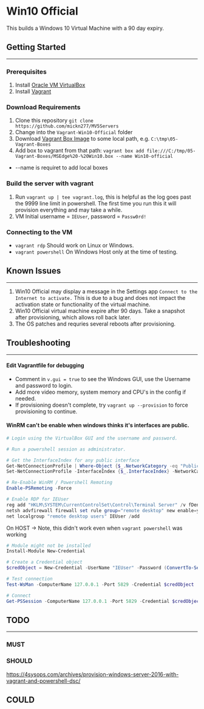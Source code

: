 # Win10 Official

This builds a Windows 10 Virtual Machine with a 90 day expiry.

## Getting Started

********************************************************************************

### Prerequisites

1. Install [Oracle VM VirtualBox](https://www.virtualbox.org/wiki/Downloads)
2. Install [Vagrant](https://vagrantup.com/)

### Download Requirements

1. Clone this repository `git clone https://github.com/mickn277/MV5Servers`
2. Change into the `Vagrant-Win10-Official` folder
3. Download [Vagrant Box Image](https://developer.microsoft.com/en-us/microsoft-edge/tools/vms/) to some local path, e.g. `C:\tmp\05-Vagrant-Boxes`
4. Add box to vagrant from that path: `vagrant box add file:///C:/tmp/05-Vagrant-Boxes/MSEdge%20-%20Win10.box --name Win10-official`
  * --name is requiret to add local boxes

### Build the server with vagrant

1. Run `vagrant up | tee vagrant.log`, this is helpful as the log goes past the 9999 line limit in powershell. The first time you run this it will provision everything and may take a while.
2. VM Initial username = `IEUser`, password = `Passw0rd!`

### Connecting to the VM

* `vagrant rdp` Should work on  Linux or Windows.
* `vagrant powershell` On Windows Host only at the time of testing.

## Known Issues

********************************************************************************

1. Win10 Official may display a message in the Settings app `Connect to the Internet to activate.`
This is due to a bug and does not impact the activation state or functionality of the virtual machine.
2. Win10 Official virtual machine expire after 90 days. 
Take a snapshot after provisioning, which allows roll back later.
3. The OS patches and requries several reboots after provisioning.

## Troubleshooting

********************************************************************************

#### Edit Vagrantfile for debugging

* Comment in `v.gui = true` to see the Windows GUI, use the Username and password to login.
* Add more video memory, system memory and CPU's in the config if needed.
* If provisioning doesn't complete, try `vagrant up --provision` to force provisioning to continue.

#### WinRM can't be enable when windows thinks it's interfaces are public.

```powershell
# Login using the VirtualBox GUI and the username and password.

# Run a powershell session as administrator.

# Get the InterfaceIndex for any public interface
Get-NetConnectionProfile | Where-Object {$_.NetworkCategory -eq "Public"} | Select-Object InterfaceIndex | `
Set-NetConnectionProfile -InterfaceIndex {$_.InterfaceIndex} -NetworkCategory Private

# Re-Enable WinRM / Powershell Remoting
Enable-PSRemoting -Force

# Enable RDP for IEUser
reg add "HKLM\SYSTEM\CurrentControlSet\Control\Terminal Server" /v fDenyTSConnections /t REG_DWORD /d 0 /f
netsh advfirewall firewall set rule group="remote desktop" new enable=yes
net localgroup "remote desktop users" IEUser /add
```

On HOST -> Note, this didn't work even when `vagrant powershell` was working

```powershell
# Module might not be installed
Install-Module New-Credential

# Create a Credential object
$credObject = New-Credential -UserName "IEUser" -Password (ConvertTo-SecureString "Passw0rd!" -AsPlainText)

# Test connection
Test-WsMan -ComputerName 127.0.0.1 -Port 5829 -Credential $credObject

# Connect
Get-PSSession -ComputerName 127.0.0.1 -Port 5829 -Credential $credObject
```

## TODO

********************************************************************************

### MUST

### SHOULD

https://4sysops.com/archives/provision-windows-server-2016-with-vagrant-and-powershell-dsc/

## COULD




